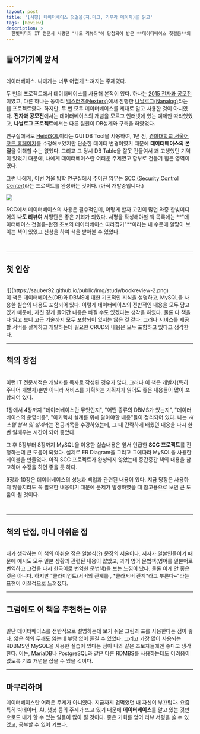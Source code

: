 ```yaml
---
layout: post
title: '[서평] 데이터베이스 첫걸음(저.미크, 기무라 메이지)를 읽고'
tags: [Review]
description: >
  한빛미디어 IT 전문서 서평단 "나도 리뷰어"에 당첨되어 받은 **데이터베이스 첫걸음**의 리뷰입니다.
---
```

## 들어가기에 앞서  

<br/>
데이터베이스. 나에게는 너무 어렵게 느껴지는 주제였다.  

두 번의 프로젝트에서 데이터베이스를 사용해 본적이 있다. 하나는 [2015 전자과 공모전](https://sauber92.github.io/2016/02/06/khuee/)이였고, 다른 하나는 동아리 [넥스터즈(Nexters)](http://teamnexters.com/)에서 진행한 [나날로그(Nanalog)](https://github.com/iherbse/nanalog/tree/develop)라는 웹 프로젝트였다. 하지만, 두 번 모두 데이터베이스를 제대로 알고 사용한 것이 아니였다. **전자과 공모전**에서는 데이터베이스의 개념을 모르고 인터넷에 있는 예제만 따라했었고, **나날로그 프로젝트**에서는 다른 팀원이 DB설계와 구축을 하였었다.  

연구실에서도 [HeidiSQL](http://www.heidisql.com/)이라는 GUI DB Tool을 사용하여, 1년 전, [경희대학교 서울어코드 홈페이지](http://sa.khu.ac.kr/)를 수정해보았지만 단순한 데이터 변경이였기 때문에 **데이터베이스의 본질**을 이해할 수는 없었다. 그리고 그 당시 DB Table을 잘못 건들여서 꽤 고생했던 기억이 있었기 때문에, 나에게 데이터베이스란 어려운 주제였고 함부로 건들기 힘든 영역이였다.

그런 나에게, 이번 겨울 방학 연구실에서 주어진 임무는 [SCC (Security Control Center)](http://163.180.142.73:3000/)라는 프로젝트를 완성하는 것이다. (아직 개발중입니다.)  
  
![](https://sauber92.github.io/public/img/study/bookreview-1.png)  

SCC에서 데이터베이스의 사용은 필수적인데, 어떻게 할까 고민이 많던 와중 한빛미디어의 **나도 리뷰여** 서평단은 좋은 기회가 되었다. 서평을 작성해야할 책 목록에는 **"데이터베이스 첫걸음-완전 초보의 데이터베이스 따라잡기"**이라는 내 수준에 알맞아 보이는 책이 있었고 신청을 하여 책을 받아볼 수 있었다.

<br/>

***

## 첫 인상  

<br/>
![](https://sauber92.github.io/public/img/study/bookreview-2.png)  

<br/>
이 책은 데이터베이스(DB)와 DBMS에 대한 기초적인 지식을 설명하고, MySQL을 사용한 실습의 내용도 포함되어 있다. 이렇게 데이터베이스의 전반적인 내용을 모두 담고 있기 때문에, 자칫 깊게 들어간 내용은 빠질 수도 있겠다는 생각을 하였다. 물론 다 책을 다 읽고 보니 고급 기술까지 모두 포함되어 있지는 않은 것 같다. 그러나 서비스를 제공할 서버를 설계하고 개발하는데 필요한 CRUD의 내용은 모두 포함하고 있다고 생각한다.  

<br/>

***

## 책의 장점  

<br/>
이런 IT 전문서적은 개발자를 독자로 작성된 경우가 많다. 그러나 이 책은 개발자(특히 주니어 개발자)뿐만 아니라 서비스를 기획하는 기획자가 읽어도 좋은 내용들이 많이 포함되어 있다.  

1장에서 4장까지 "데이터베이스란 무엇인지", "어떤 종류의 DBMS가 있는지", "데이터베이스의 운영비용", "아키텍처 설계를 위해 알아야할 내용"들이 정리되어 있다. 나는 *시스템 분석 및 설계*라는 전공과목을 수강하였는데, 그 때 간략하게 배웠던 내용을 다시 한번 일깨우는 시간이 되어 좋았다.  

그 후 5장부터 8장까지 MySQL을 이용한 실습내용은 앞서 언급한 **SCC 프로젝트**를 진행하는데 큰 도움이 되었다. 실제로 ER Diagram을 그리고 그에따라 MySQL을 사용한 테이블을 만들었다. 아직 SCC 프로젝트가 완성되지 않았는데 중간중간 책의 내용을 참고하며 수정을 하면 좋을 듯 하다.  

9장과 10장은 데이터베이스의 성능과 백업과 관련된 내용이 있다. 지금 당장은 사용하지 않을지라도 꼭 필요한 내용이기 때문에 문제가 발생하였을 때 참고용으로 보면 큰 도움이 될 것이다.  

<br/>

***

## 책의 단점, 아니 아쉬운 점  

<br/>
내가 생각하는 이 책의 아쉬운 점은 일본식(?) 문장의 서술이다. 저자가 일본인들이기 때문에 예시도 모두 일본 상황과 관련된 내용이 많았고, 과거 영어 문법책(영어를 일본어로 번역하고 그것을 다시 한국어로 번역한 문법책)을 보는 느낌이 났다. 물론 이게 안 좋은 것은 아니다. 하지만 "클라이언트/서버의 관계를 , *클라서버 관계*라고 부른다~"라는 표현이 이질적으로 느껴졌다.  

<br/>

***

## 그럼에도 이 책을 추천하는 이유  

<br/>
일단 데이터베이스를 전반적으로 설명하는데 보기 쉬운 그림과 표를 사용한다는 점이 좋다. 얇은 책의 두깨도 읽는데 부담 없이 즐길 수 있었다. 그리고 가장 많이 사용되는 RDBMS인 MySQL을 사용한 실습이 있다는 점이 나와 같은 초보자들에겐 좋다고 생각한다. 이는, MariaDB나 PostgreSQL과 같은 다른 RDMBS를 사용하는데도 어려움이 없도록 기초 개념을 잡을 수 있을 것이다.  

<br/>

***

## 마무리하며  

데이터베이스란 어려운 주제가 아니였다. 지금까지 겁먹었던 내 자신이 부끄럽다. 요즘 특히 빅데이터, AI, 챗봇 등의 주제가 뜨고 있기 때문에 **데이터베이스**를 알고 있는 것만으로도 내가 할 수 있는 일들이 많아 질 것이다. 좋은 기회를 얻어 리뷰 서평을 쓸 수 있었고, 공부할 수 있어 기쁘다.  

